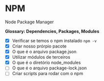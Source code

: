 # NPM

Node Package Manager

__Glossary: Dependencies, Packages, Modules__

- [x] Verificar se temos o npm instalado `npm -v`
- [x] Criar nosso prórpio pacote
- [x] O que é o arquivo package.json
- [x] Utilizar módulos de terceiros
- [x] O que é o diretório node_modules
- [ ] O que é o arquivo package-lock.json
- [ ] Criar scripts para rodar com o npm